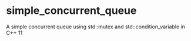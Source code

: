 # simple_concurrent_queue
A simple concurrent queue using std::mutex and std::condition_variable in C++ 11
